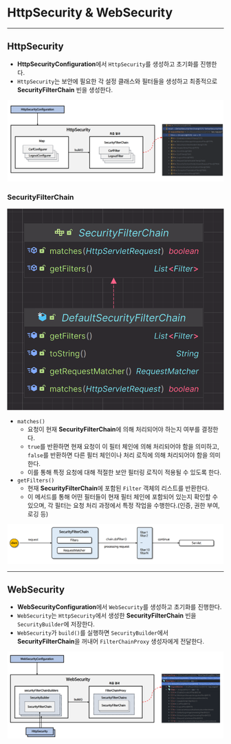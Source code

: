 # HttpSecurity & WebSecurity

---
## HttpSecurity
- **HttpSecurityConfiguration**에서 `HttpSecurity`를 생성하고 초기화를 진행한다.
- `HttpSecurity`는 보안에 필요한 각 설정 클래스와 필터들을 생성하고 최종적으로 **SecurityFilterChain** 빈을 생성한다.

![img_3.png](image/img_3.png)

### SecurityFilterChain

![img_4.png](image/img_4.png)

- `matches()`
  - 요청이 현재 **SecurityFilterChain**에 의해 처리되어야 하는지 여부를 결정한다.
  - `true`를 반환하면 현재 요청이 이 필터 체인에 의해 처리되어야 함을 의미하고, `false`를 반환하면 다른 필터 체인이나 처리 로직에 의해 처리되어야 함을 의미한다.
  - 이를 통해 특정 요청에 대해 적절한 보안 필터링 로직이 적용될 수 있도록 한다.
- `getFilters()`
  - 현재 **SecurityFilterChain**에 포함된 `Filter` 객체의 리스트를 반환한다.
  - 이 메서드를 통해 어떤 필터들이 현재 필터 체인에 포함되어 있는지 확인할 수 있으며, 각 필터는 요청 처리 과정에서 특정 작업을 수행한다.(인증, 권한 부여, 로깅 등)

![img_5.png](image/img_5.png)

---

## WebSecurity
- **WebSecurityConfiguration**에서 `WebSecurity`를 생성하고 초기화를 진행한다.
- `WebSecurity`는 `HttpSecurity`에서 생성한 **SecurityFilterChain** 빈을 `SecurityBuilder`에 저장한다.
- `WebSecurity`가 `build()`를 실행하면  `SecurityBuilder`에서 **SecurityFilterChain**을 꺼내어 `FilterChainProxy` 생성자에게 전달한다.

![img_6.png](image/img_6.png)

